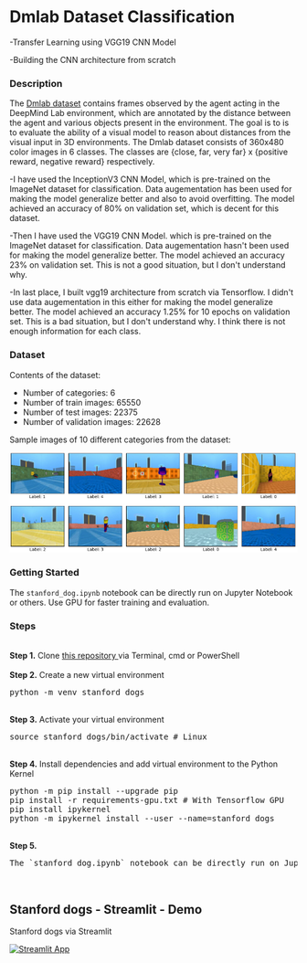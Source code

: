 # Dmlab  Dataset Classification
-Transfer Learning using VGG19 CNN Model 

-Building the CNN architecture from scratch
### Description
The <a href= "https://www.tensorflow.org/datasets/catalog/dmlab">Dmlab dataset</a> contains frames observed by the agent acting in the DeepMind Lab environment, which are annotated by the distance between the agent and various objects present in the environment. The goal is to is to evaluate the ability of a visual model to reason about distances from the visual input in 3D environments. The Dmlab dataset consists of 360x480 color images in 6 classes. The classes are {close, far, very far} x {positive reward, negative reward} respectively.

-I have used the InceptionV3 CNN Model, which is pre-trained on the ImageNet dataset for classification. Data augementation has been used for making the model generalize better and also to avoid overfitting. The model achieved an accuracy of 80% on validation set, which is decent for this dataset.

-Then I have used the VGG19 CNN Model. which is pre-trained on the ImageNet dataset for classification. Data augementation hasn't been used for making the model generalize better. The model achieved an accuracy 23% on validation set. This is not a good situation, but I don't understand why.

-In last place,  I built vgg19 architecture from scratch via Tensorflow. I didn't use data augementation in this either for making the model generalize better. The model achieved an accuracy 1.25% for 10 epochs on validation set. This is a bad situation, but I don't understand why. I think there is not enough information for each class.

### Dataset
Contents of the dataset:
- Number of categories: 6
- Number of train images: 65550
- Number of test images: 22375
- Number of validation images: 22628

Sample images of 10 different categories from the dataset:

![Images of Dogs](/images/dmlab_images.jpg)

### Getting Started
The `stanford_dog.ipynb` notebook can be directly run on Jupyter Notebook or others. Use GPU for faster training and evaluation.

### Steps
<br />
<b>Step 1.</b> Clone <a href= "https://github.com/makhmudjumanazarov/stanford_dogs.git">this repository </a>
via Terminal, cmd or PowerShell
<br/><br/>
<b>Step 2.</b> Create a new virtual environment 
<pre>
python -m venv stanford_dogs
</pre> 
<br/>
<b>Step 3.</b> Activate your virtual environment
<pre>
source stanford_dogs/bin/activate # Linux
</pre>
<br/>
<b>Step 4.</b> Install dependencies and add virtual environment to the Python Kernel
<pre>
python -m pip install --upgrade pip
pip install -r requirements-gpu.txt # With Tensorflow GPU
pip install ipykernel
python -m ipykernel install --user --name=stanford_dogs
</pre>
<br/>
<b>Step 5.</b> 
<pre>
The `stanford_dog.ipynb` notebook can be directly run on Jupyter Notebook
</pre> 
<br/>


## Stanford dogs - Streamlit - Demo

Stanford dogs via Streamlit 

[![Streamlit App](https://static.streamlit.io/badges/streamlit_badge_black_white.svg)](https://share.streamlit.io/makhmudjumanazarov/CIFAR100/main/app.py)
